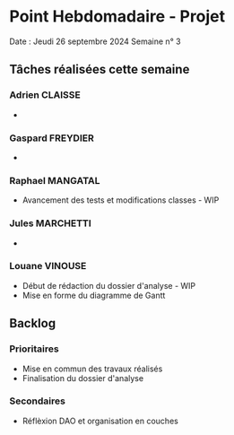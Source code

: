 # Point Hebdomadaire - Projet 

Date : Jeudi 26 septembre 2024
Semaine n° 3

## Tâches réalisées cette semaine

### Adrien CLAISSE
- 

### Gaspard FREYDIER 
- 

### Raphael MANGATAL
- Avancement des tests et modifications classes - WIP

### Jules MARCHETTI
- 

### Louane VINOUSE
- Début de rédaction du dossier d'analyse - WIP
- Mise en forme du diagramme de Gantt

## Backlog

### Prioritaires
- Mise en commun des travaux réalisés
- Finalisation du dossier d'analyse

### Secondaires
- Réflèxion DAO et organisation en couches
